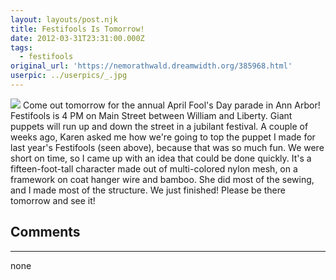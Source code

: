 ```yaml
---
layout: layouts/post.njk
title: Festifools Is Tomorrow!
date: 2012-03-31T23:31:00.000Z
tags:
  - festifools
original_url: 'https://nemorathwald.dreamwidth.org/385968.html'
userpic: ../userpics/_.jpg
---
```

![](https://lh3.googleusercontent.com/-_UPFOrt_gMo/TZo2WNnpfdI/AAAAAAAAIck/ElNo5Jevwpk/s720/megatitanpuppet2.jpg) Come out tomorrow for the annual April Fool's Day parade in Ann Arbor! Festifools is 4 PM on Main Street between William and Liberty. Giant puppets will run up and down the street in a jubilant festival. A couple of weeks ago, Karen asked me how we're going to top the puppet I made for last year's Festifools (seen above), because that was so much fun. We were short on time, so I came up with an idea that could be done quickly. It's a fifteen-foot-tall character made out of multi-colored nylon mesh, on a framework on coat hanger wire and bamboo. She did most of the sewing, and I made most of the structure. We just finished! Please be there tomorrow and see it!

## Comments

---

none
